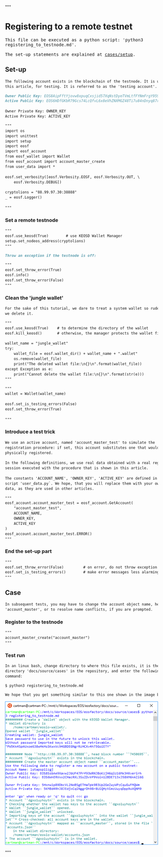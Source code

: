 """
# Registering to a remote testnet

<pre>
This file can be executed as a python script: 'python3 
registering_to_testnode.md'.

The set-up statements are explained at <a href="setup.html">cases/setup</a>.
</pre>

## Set-up

```md
The following account exists in the blockchain of the testnode. It is used, in
this article, for testing. It is referred to as the 'testing account'.
```

```md
Owner Public Key: EOS8AipFftYjovw8xpuqCxsjid57XqNstDyeTVmLtfFYNmFrgY959
Active Public Key: EOS6HDfGKbR79Gcs74LcQfvL6x8eVhZNXMGZ48Ti7u84nDnyq87rv

Owner Private Key: OWNER_KEY
Active Private Key: ACTIVE_KEY 
```

```md
"""
import os
import unittest
import setup
import eosf
import eosf_account
from eosf_wallet import Wallet
from eosf_account import account_master_create
from user_data import *

eosf.set_verbosity([eosf.Verbosity.EOSF, eosf.Verbosity.OUT, \
    eosf.Verbosity.DEBUG])

cryptolions = "88.99.97.30:38888"
_ = eosf.Logger()

"""
```

### Set a remote testnode

```md
"""
eosf.use_keosd(True)        # use KEOSD Wallet Manager
setup.set_nodeos_address(cryptolions)
"""
```

```md
Throw an exception if the testnode is off:
```

```md
"""
eosf.set_throw_error(True)
eosf.info()
eosf.set_throw_error(False)
"""
```

### Clean the 'jungle wallet'

```md
For the sake of this tutorial, we dare to treat a system wallet so rudely:
we delete it.
```

```md
"""
eosf.use_keosd(True)    # to determine the directory of the wallet
eosf.kill_keosd()       # otherwise, the manager protects the wallet file

wallet_name = "jungle_wallet"
try:
    wallet_file = eosf.wallet_dir() + wallet_name + ".wallet"
    os.remove(wallet_file)
    print("The deleted wallet file:\n{}\n".format(wallet_file))
except Exception as e:
    print("Cannot delete the wallet file:\n{}\n".format(str(e)))
"""
```

```md
"""
wallet = Wallet(wallet_name)

eosf.set_is_testing_errors(False)
eosf.set_throw_error(True)

"""
```

### Introduce a test trick

```md
We use an active account, named 'account_master_test' to simulate the 
registration procedure: if set, this account substitutes one that would be
physically registered.

In the following definitions, we use real data obtained with a real registration
session executed with the procedure that is shown in this article.

The constants 'ACCOUNT_NAME', 'OWNER_KEY', 'ACTIVE_KEY' are defined in the 
script 'user_data.py`. We hope, that you will replace them with your own 
data, as they are used in other articles.
```

```md
"""
eosf_account.account_master_test = eosf_account.GetAccount(
    "account_master_test",
    ACCOUNT_NAME, 
    OWNER_KEY,
    ACTIVE_KEY
)
eosf_account.account_master_test.ERROR()
"""
```

### End the set-up part

```md
"""
eosf.set_throw_error(False)         # on error, do not throw exception
eosf.set_is_testing_errors()        # make error messages less alarming
"""
```

## Case

```md
In subsequent tests, you may have to change the account object name, here 
'account_master', or to resolve name conflicts, if you are prompted.
```

### Register to the testnode

```md
"""
account_master_create("account_master")
"""
```

### Test run

```md
In an linux bash, change directory to where this file exists, it is the 
directory 'docs/source/cases' in the repository, and enter the following 
command:
```
```md
$ python3 registering_to_testnode.md
```
```md
We hope that you get something similar to this one shown in the image below.
```
<img src="registering.png" 
    onerror="this.src='../../../source/cases/registering.png'"   
    alt="registering" width="640px"/>
    
"""